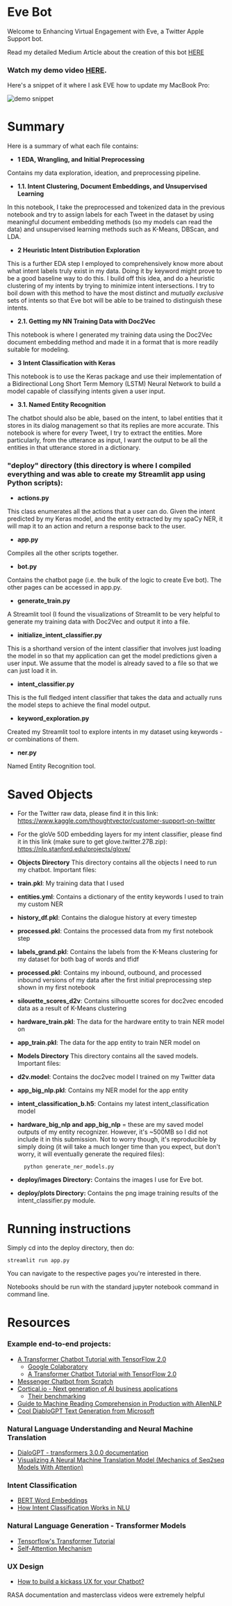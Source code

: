 # Eve Bot
Welcome to Enhancing Virtual Engagement with Eve, a Twitter Apple Support bot. 

Read my detailed Medium Article about the creation of this bot [HERE](https://medium.com/p/d18811465876)


### Watch my demo video [HERE](https://www.loom.com/share/822caa5194d24782931b71fd5a43cdf1).

Here's a snippet of it where I ask EVE how to update my MacBook Pro:

![demo snippet](https://github.com/mtaruno/eve-bot/blob/master/data/snippet.gif)

# Summary

Here is a summary of what each file contains:

* **1 EDA, Wrangling, and Initial Preprocessing**

Contains my data exploration, ideation, and preprocessing pipeline.

* **1.1. Intent Clustering, Document Embeddings, and Unsupervised Learning**

In this notebook, I take the preprocessed and tokenized data in the previous notebook and try to assign labels for each Tweet in the dataset by using meaningful document embedding methods (so my models can read the data) and unsupervised learning methods such as K-Means, DBScan, and LDA.

* **2 Heuristic Intent Distribution Exploration**

This is a further EDA step I employed to comprehensively know more about what intent labels truly exist in my data. Doing it by keyword might prove to be a good baseline way to do this. I build off this idea, and do a heuristic clustering of my intents by trying to minimize intent intersections. I try to boil down with this method to have the most distinct and _mutually exclusive_ sets of intents so that Eve bot will be able to be trained to distinguish these intents.

* **2.1. Getting my NN Training Data with Doc2Vec**

This notebook is where I generated my training data using the Doc2Vec document embedding method and made it in a format that is more readily suitable for modeling.

* **3 Intent Classification with Keras**

This notebook is to use the Keras package and use their implementation of a Bidirectional Long Short Term Memory (LSTM) Neural Network to build a model capable of classifying intents given a user input.

* **3.1. Named Entity Recognition**

The chatbot should also be able, based on the intent, to label entities that it stores in its dialog management so that its replies are more accurate. This notebook is where for every Tweet, I try to extract the entities. More particularly, from the utterance as input, I want the output to be all the entities in that utterance stored in a dictionary.

### "deploy" directory (this directory is where I compiled everything and was able to create my Streamlit app using Python scripts):

* **actions.py**

This class enumerates all the actions that a user can do. Given the intent predicted by my Keras model, and the entity extracted by my spaCy NER, it will map it to an action and return a response back to the user.

* **app.py**

Compiles all the other scripts together.

* **bot.py**

Contains the chatbot page (i.e. the bulk of the logic to create Eve bot). The other pages can be accessed in app.py.

* **generate_train.py**

A Streamlit tool (I found the visualizations of Streamlit to be very helpful to generate my training data with Doc2Vec and output it into a file.

* **initialize_intent_classifier.py**

This is a shorthand version of the intent classifier that involves just loading the model in so that my application can get the model predictions given a user input. We assume that the model is already saved to a file so that we can just load it in.

* **intent_classifier.py**

This is the full fledged intent classifier that takes the data and actually runs the model steps to achieve the final model output.

* **keyword_exploration.py**

Created my Streamlit tool to explore intents in my dataset using keywords - or combinations of them.

* **ner.py**

Named Entity Recognition tool.

# Saved Objects

* For the Twitter raw data, please find it in this link:
https://www.kaggle.com/thoughtvector/customer-support-on-twitter

* For the gloVe 50D embedding layers for my intent classifier, please find it in this link (make sure to get glove.twitter.27B.zip):
https://nlp.stanford.edu/projects/glove/

* **Objects Directory**
This directory contains all the objects I need to run my chatbot. Important files:

* **train.pkl**: My training data that I used
* **entities.yml**: Contains a dictionary of the entity keywords I used to train my custom NER
* **history_df.pkl**: Contains the dialogue history at every timestep
* **processed.pkl**: Contains the processed data from my first notebook step
* **labels_grand.pkl**: Contains the labels from the K-Means clustering for my dataset for both bag of words and tfidf
* **processed.pkl**: Contains my inbound, outbound, and processed inbound versions of my data after the first initial preprocessing step shown in my first notebook
* **silouette_scores_d2v**: Contains silhouette scores for doc2vec encoded data as a result of K-Means clustering
* **hardware_train.pkl**: The data for the hardware entity to train NER model on
* **app_train.pkl**: The data for the app entity to train NER model on

* **Models Directory**
This directory contains all the saved models. Important files:

* **d2v.model**: Contains the doc2vec model I trained on my Twitter data
* **app_big_nlp.pkl**: Contains my NER model for the app entity
* **intent_classification_b.h5**: Contains my latest intent_classification model
* **hardware_big_nlp and app_big_nlp** = these are my saved model outputs of my entity recognizer. However, it's ~500MB so I did not include it in this submission. Not to worry though, it's reproducible by simply doing (it will take a much longer time than you expect, but don't worry, it will eventually generate the required files):

		python generate_ner_models.py

* **deploy/images Directory:**
Contains the images I use for Eve bot.

* **deploy/plots Directory:**
Contains the png image training results of the intent_classifier.py module.


# Running instructions

Simply cd into the deploy directory, then do:

	streamlit run app.py

You can navigate to the respective pages you're interested in there.

Notebooks should be run with the standard jupyter notebook command in command line.

# Resources
### Example end-to-end projects:
* [A Transformer Chatbot Tutorial with TensorFlow 2.0](https://medium.com/tensorflow/a-transformer-chatbot-tutorial-with-tensorflow-2-0-88bf59e66fe2)
  * [Google Colaboratory](https://colab.research.google.com/github/tensorflow/examples/blob/master/community/en/transformer_chatbot.ipynb#scrollTo=dYRx7YzCW4bu)
  * [A Transformer Chatbot Tutorial with TensorFlow 2.0](https://blog.tensorflow.org/2019/05/transformer-chatbot-tutorial-with-tensorflow-2.html)
* [Messenger Chatbot from Scratch](https://github.com/daoudclarke/chatbot-from-scratch)
* [Cortical.io - Next generation of AI business applications](https://www.cortical.io)
  * [Their benchmarking](https://www.cortical.io/solutions/message-intelligence/message-intelligence-benchmarking/)
* [Guide to Machine Reading Comprehension in Production with AllenNLP](https://towardsdatascience.com/a-guide-to-machine-reading-comprehension-in-production-with-allennlp-c545867bfeb1)
* [Cool DiabloGPT Text Generation from Microsoft](https://huggingface.co/microsoft/DialoGPT-medium?text=Omg+you+are+the+worst+player)

### Natural Language Understanding and Neural Machine Translation
* [DialoGPT - transformers 3.0.0 documentation](https://huggingface.co/transformers/model_doc/dialogpt.html)
* [Visualizing A Neural Machine Translation Model (Mechanics of Seq2seq Models With Attention)](https://jalammar.github.io/visualizing-neural-machine-translation-mechanics-of-seq2seq-models-with-attention/)

### Intent Classification
* [BERT Word Embeddings](https://towardsdatascience.com/nlp-extract-contextualized-word-embeddings-from-bert-keras-tf-67ef29f60a7b)
* [How Intent Classification Works in NLU](https://botfront.io/blog/how-intent-classification-works-in-nlu)

### Natural Language Generation - Transformer Models
* [Tensorflow's Transformer Tutorial](https://www.tensorflow.org/tutorials/text/transformer)
* [Self-Attention Mechanism](https://medium.com/@Alibaba_Cloud/self-attention-mechanisms-in-natural-language-processing-9f28315ff905)

### UX Design
* [How to build a kickass UX for your Chatbot?](https://blog.chatteron.io/how-to-build-a-kick-ass-ux-for-your-chat-bot-f01b46c551db#.ooj0vyif5)

RASA documentation and masterclass videos were extremely helpful
